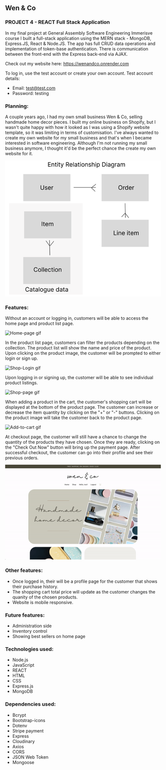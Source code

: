 ## Wen & Co

### PROJECT 4 - REACT Full Stack Application 

In my final project at General Assembly Software Engineering Immerisve course I built a full-stack application using the MERN stack - MongoDB, Express.JS, React & Node.JS. The app has full CRUD data operations and implementation of token-base authentication. There is communication between the front-end with the Express back-end via AJAX. 

Check out my website here: https://wenandco.onrender.com 
</br>

To log in, use the test account or create your own account. 
Test account details: 
- Email: test@test.com
- Password: testing

### Planning: 
A couple years ago, I had my own small business Wen & Co, selling handmade home decor pieces. I built my online business on Shopify, but I wasn't quite happy with how it looked as I was using a Shopify website template, so it was limiting in terms of customisation. I've always wanted to create my own website for my small business and that's when I became interested in software engineering. Although I'm not running my small business anymore, I thought it'd be the perfect chance the create my own website for it. 

![ERD image](./public/ERD.png)

### Features: 
Without an account or logging in, customers will be able to access the home page and product list page. 

![Home-page gif](./public/Home.gif)

In the product list page, customers can filter the products depending on the collection. The product list will show the name and price of the product. Upon clicking on the product image, the customer will be prompted to either login or sign up. 

![Shop-Login gif](./public/Shop-Login.gif)

Upon logging in or signing up, the customer will be able to see individual product listings.

![Shop-page gif](./public/Shop-page.gif)

When adding a product in the cart, the customer's shopping cart will be displayed at the bottom of the product page. The customer can increase or decrease the item quantity by clicking on the "+" or "-" buttons. Clicking on the product image will take the customer back to the product page. 

![Add-to-cart gif](./public/Add-to-cart.gif)

At checkout page, the customer will still have a chance to change the quantity of the products they have chosen. Once they are ready, clicking on the "Check Out Now" button will bring up the payment page. After successful checkout, the customer can go into their profile and see their previous orders. 

![Checkout gif](./public/Checkout.gif)

### Other features: 
- Once logged in, their will be a profile page for the customer that shows their purchase history. 
- The shopping cart total price will update as the customer changes the quanity of the chosen products. 
- Website is mobile responsive. 

### Future features: 
- Administration side 
- Inventory control 
- Showing best sellers on home page 

### Technologies used:
- Node.js 
- JavaScript
- REACT
- HTML
- CSS
- Express.js
- MongoDB 

### Dependencies used:
- Bcrypt
- Bootstrap-icons
- Dotenv
- Stripe payment
- Express
- Cloudinary
- Axios 
- CORS
- JSON Web Token
- Mongoose

